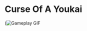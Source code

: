 # Curse Of A Youkai
(![Gameplay GIF](https://github.com/user-attachments/assets/f58e46a4-5a1b-4954-99f5-323b57fe6af5)
